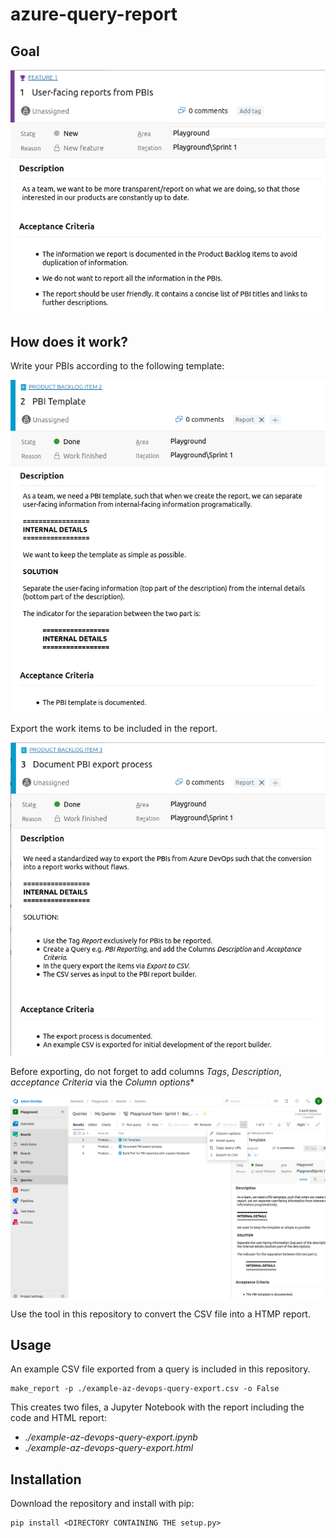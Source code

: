 # azure-query-report

## Goal

![image info](./Screenshots/Feature.png)

## How does it work?

Write your PBIs according to the following template:

![image info](./Screenshots/PBI-1_PBI-Template.png)

Export the work items to be included in the report.

![image info](./Screenshots/PBI-2_Document-PBI-export-process.png)

Before exporting, do not forget to add columns *Tags*, *Description*, *acceptance Criteria* via the *Column options**

![image info](./Screenshots/Query.png)


Use the tool in this repository to convert the CSV file into a HTMP report.

## Usage

An example CSV file exported from a query is included in this repository.

```
make_report -p ./example-az-devops-query-export.csv -o False
```

This creates two files, a Jupyter Notebook with the report including the code and HTML report:

* *./example-az-devops-query-export.ipynb*
* *./example-az-devops-query-export.html*


## Installation

Download the repository and install with pip:

```
pip install <DIRECTORY CONTAINING THE setup.py>
```
